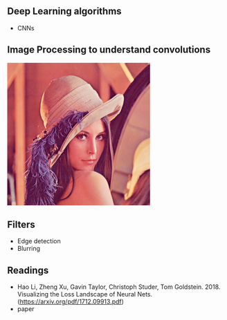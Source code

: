 ## Deep Learning algorithms

* CNNs 

## Image Processing to understand convolutions

!["Lenna"](Lenna.png)

## Filters

* Edge detection
* Blurring

## Readings

* Hao Li, Zheng Xu, Gavin Taylor, Christoph Studer, Tom Goldstein. 2018. Visualizing the Loss Landscape of Neural Nets. (https://arxiv.org/pdf/1712.09913.pdf)
* paper 
